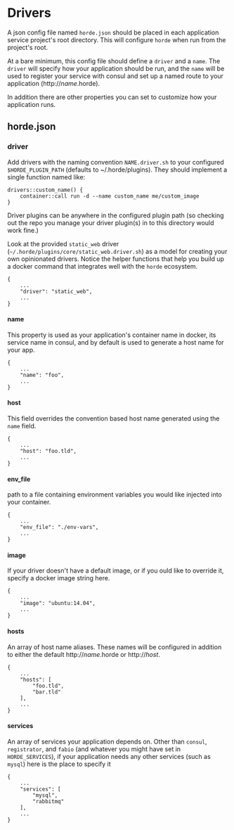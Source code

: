 # Drivers

A json config file named `horde.json` should be placed in each application service
project's root directory. This will configure `horde` when run from the project's
root.

At a bare minimum, this config file should define a `driver` and a `name`. The `driver`
will specify how your application should be run, and the `name` will be used to
register your service with consul and set up a named route to your application
(http://_name_.horde).

In addition there are other properties you can set to
customize how your application runs.


## horde.json

### driver


Add drivers with the naming convention `NAME.driver.sh` to your configured
`$HORDE_PLUGIN_PATH` (defaults to ~/.horde/plugins). They should implement a
single function named like:

	drivers::custom_name() {
		container::call run -d --name custom_name me/custom_image
	}

Driver plugins can be anywhere in the configured plugin path (so checking out the repo
you manage your driver plugin(s) in to this directory would work fine.)

Look at the provided `static_web` driver (`~/.horde/plugins/core/static_web.driver.sh`)
as a model for creating your own opinionated drivers. Notice the helper functions
that help you build up a docker command that integrates well with the `horde` ecosystem.

	
	{
		...
		"driver": "static_web",
		...
	}

#### name

This property is used as your application's container name in docker, its service name
in consul, and by default is used to generate a host name for your app.

	{
		...
		"name": "foo",
		...
	}

#### host

This field overrides the convention based host name generated using the `name` field.

	{
		...
		"host": "foo.tld",
		...
	}

#### env_file

path to a file containing environment variables you would like injected into your container.


	{
		...
		"env_file": "./env-vars",
		...
	}

#### image

If your driver doesn't have a default image, or if you ould like to override it, specify
a docker image string here.

	{
		...
		"image": "ubuntu:14.04",
		...
	}

#### hosts

An array of host name aliases. These names will be configured in addition to either the 
default http://_name_.horde or http://_host_.

	{
		...
		"hosts": [
			"foo.tld",
			"bar.tld"
		],
		...
	}

#### services

An array of services your application depends on. Other than `consul`, `registrator`, and `fabio`
(and whatever you might have set in `HORDE_SERVICES`), if your application needs any other services
(such as `mysql`) here is the place to specify it

	{
		...
		"services": [
			"mysql",
			"rabbitmq"
		],
		...
	}
